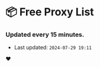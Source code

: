 # :package: Free Proxy List
### Updated every 15 minutes.

- Last updated: `2024-07-29 19:11`

:heart:
